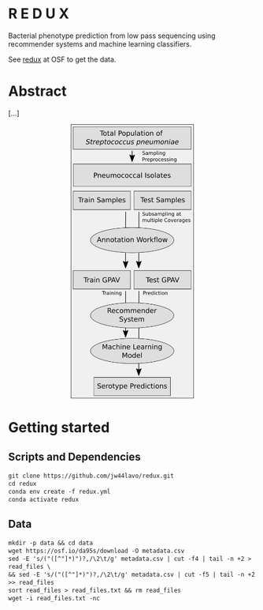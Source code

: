 R E D U X
==========
Bacterial phenotype prediction from low pass sequencing using recommender systems and machine learning classifiers.

See [redux](https://osf.io/uxpv4/) at OSF to get the data.


# Abstract
[...]



<p align="center">
  <img src="https://github.com/jw44lavo/redux/blob/main/workflow_git.png" alt="Workflow visualization" width="250" />
</p>



# Getting started

## Scripts and Dependencies
```
git clone https://github.com/jw44lavo/redux.git
cd redux
conda env create -f redux.yml
conda activate redux
```

## Data
```
mkdir -p data && cd data
wget https://osf.io/da95s/download -O metadata.csv
sed -E 's/("([^"]*)")?,/\2\t/g' metadata.csv | cut -f4 | tail -n +2 > read_files \
&& sed -E 's/("([^"]*)")?,/\2\t/g' metadata.csv | cut -f5 | tail -n +2 >> read_files
sort read_files > read_files.txt && rm read_files
wget -i read_files.txt -nc
```

